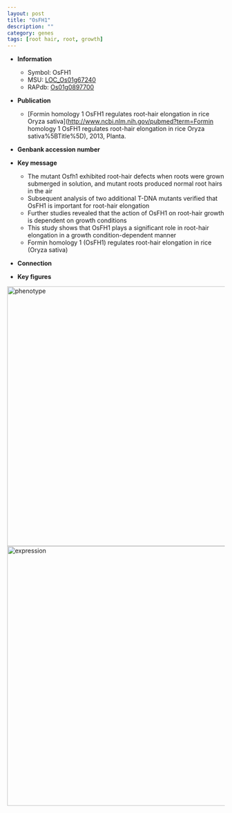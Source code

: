 ```yaml
---
layout: post
title: "OsFH1"
description: ""
category: genes
tags: [root hair, root, growth]
---
```


* **Information**  
    + Symbol: OsFH1  
    + MSU: [LOC_Os01g67240](http://rice.plantbiology.msu.edu/cgi-bin/ORF_infopage.cgi?orf=LOC_Os01g67240)  
    + RAPdb: [Os01g0897700](http://rapdb.dna.affrc.go.jp/viewer/gbrowse_details/irgsp1?name=Os01g0897700)  

* **Publication**  
    + [Formin homology 1 OsFH1 regulates root-hair elongation in rice Oryza sativa](http://www.ncbi.nlm.nih.gov/pubmed?term=Formin homology 1 OsFH1 regulates root-hair elongation in rice Oryza sativa%5BTitle%5D), 2013, Planta.

* **Genbank accession number**  

* **Key message**  
    + The mutant Osfh1 exhibited root-hair defects when roots were grown submerged in solution, and mutant roots produced normal root hairs in the air
    + Subsequent analysis of two additional T-DNA mutants verified that OsFH1 is important for root-hair elongation
    + Further studies revealed that the action of OsFH1 on root-hair growth is dependent on growth conditions
    + This study shows that OsFH1 plays a significant role in root-hair elongation in a growth condition-dependent manner
    + Formin homology 1 (OsFH1) regulates root-hair elongation in rice (Oryza sativa)

* **Connection**  

* **Key figures**  
<img src="https://funricegenes.github.io/images/OsFH1.pheno.png" alt="phenotype"  style="width: 600px;"/>

<img src="https://funricegenes.github.io/images/OsFH1.exp.png" alt="expression"  style="width: 600px;"/>


